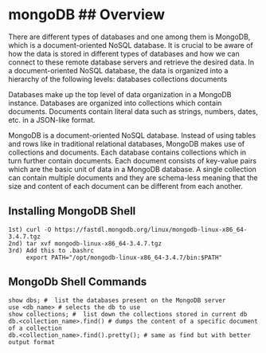 # mongoDB ## Overview

There are different types of databases and one among them is MongoDB, which is a document-oriented
NoSQL database. It is crucial to be aware of how the data is stored in different types of databases and how
we can connect to these remote database servers and retrieve the desired data. In a document-oriented
NoSQL database, the data is organized into a hierarchy of the following levels:
	databases
	collections
	documents

Databases make up the top level of data organization in a MongoDB instance. Databases are organized into
collections which contain documents. Documents contain literal data such as strings, numbers, dates, etc. in
a JSON-like format.

MongoDB is a document-oriented NoSQL database. Instead of using tables and rows like in traditional
relational databases, MongoDB makes use of collections and documents. Each database contains
collections which in turn further contain documents. Each document consists of key-value pairs which are
the basic unit of data in a MongoDB database. A single collection can contain multiple documents and they
are schema-less meaning that the size and content of each document can be different from each another.

## Installing MongoDB Shell

	1st) curl -O https://fastdl.mongodb.org/linux/mongodb-linux-x86_64-3.4.7.tgz
	2nd) tar xvf mongodb-linux-x86_64-3.4.7.tgz
	3rd) Add this to .bashrc
		 export PATH="/opt/mongodb-linux-x86_64-3.4.7/bin:$PATH"

## MongoDb Shell Commands

	show dbs; #  list the databases present on the MongoDB server
	use <db_name> # selects the db to use
	show collections; #  list down the collections stored in current db
	db.<collection_name>.find() # dumps the content of a specific document of a collection
	db.<collection_name>.find().pretty(); # same as find but with better output format

